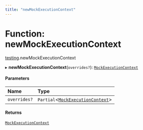 ```yaml
---
title: "newMockExecutionContext"
---
```

# Function: newMockExecutionContext

[testing](../modules/testing.md).newMockExecutionContext

▸ **newMockExecutionContext**(`overrides?`): [`MockExecutionContext`](../interfaces/testing.MockExecutionContext.md)

#### Parameters

| Name | Type |
| :------ | :------ |
| `overrides?` | `Partial`<[`MockExecutionContext`](../interfaces/testing.MockExecutionContext.md)\> |

#### Returns

[`MockExecutionContext`](../interfaces/testing.MockExecutionContext.md)
